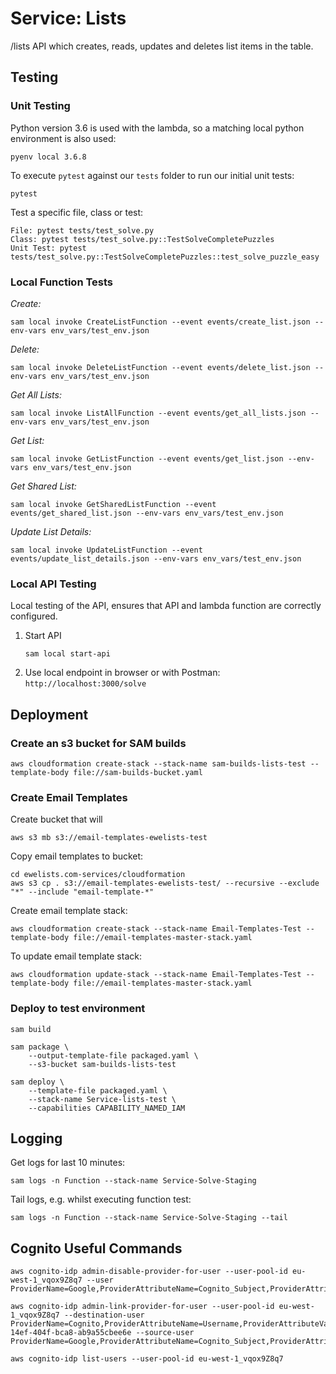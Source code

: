 # Service: Lists
/lists API which creates, reads, updates and deletes list items in the table.


## Testing
### Unit Testing
Python version 3.6 is used with the lambda, so a matching local python environment is also used:
```
pyenv local 3.6.8
```

To execute `pytest` against our `tests` folder to run our initial unit tests:
```
pytest
```

Test a specific file, class or test:
```
File: pytest tests/test_solve.py
Class: pytest tests/test_solve.py::TestSolveCompletePuzzles
Unit Test: pytest tests/test_solve.py::TestSolveCompletePuzzles::test_solve_puzzle_easy
```

### Local Function Tests
*Create:*
```
sam local invoke CreateListFunction --event events/create_list.json --env-vars env_vars/test_env.json
```

*Delete:*
```
sam local invoke DeleteListFunction --event events/delete_list.json --env-vars env_vars/test_env.json
```

*Get All Lists:*
```
sam local invoke ListAllFunction --event events/get_all_lists.json --env-vars env_vars/test_env.json
```

*Get List:*
```
sam local invoke GetListFunction --event events/get_list.json --env-vars env_vars/test_env.json
```

*Get Shared List:*
```
sam local invoke GetSharedListFunction --event events/get_shared_list.json --env-vars env_vars/test_env.json
```

*Update List Details:*
```
sam local invoke UpdateListFunction --event events/update_list_details.json --env-vars env_vars/test_env.json
```

### Local API Testing
Local testing of the API, ensures that API and lambda function are correctly configured.
1. Start API
    ```
    sam local start-api
    ```
1. Use local endpoint in browser or with Postman: `http://localhost:3000/solve`


## Deployment
### Create an s3 bucket for SAM builds
```
aws cloudformation create-stack --stack-name sam-builds-lists-test --template-body file://sam-builds-bucket.yaml
```

### Create Email Templates
Create bucket that will
```
aws s3 mb s3://email-templates-ewelists-test
```

Copy email templates to bucket:
```
cd ewelists.com-services/cloudformation
aws s3 cp . s3://email-templates-ewelists-test/ --recursive --exclude "*" --include "email-template-*"
```

Create email template stack:
```
aws cloudformation create-stack --stack-name Email-Templates-Test --template-body file://email-templates-master-stack.yaml
```

To update email template stack:
```
aws cloudformation update-stack --stack-name Email-Templates-Test --template-body file://email-templates-master-stack.yaml
```


### Deploy to test environment
```
sam build

sam package \
    --output-template-file packaged.yaml \
    --s3-bucket sam-builds-lists-test

sam deploy \
    --template-file packaged.yaml \
    --stack-name Service-lists-test \
    --capabilities CAPABILITY_NAMED_IAM
```

## Logging
Get logs for last 10 minutes:
```
sam logs -n Function --stack-name Service-Solve-Staging
```

Tail logs, e.g. whilst executing function test:
```
sam logs -n Function --stack-name Service-Solve-Staging --tail
```

## Cognito Useful Commands
```
aws cognito-idp admin-disable-provider-for-user --user-pool-id eu-west-1_vqox9Z8q7 --user ProviderName=Google,ProviderAttributeName=Cognito_Subject,ProviderAttributeValue=109769169322789408080

aws cognito-idp admin-link-provider-for-user --user-pool-id eu-west-1_vqox9Z8q7 --destination-user ProviderName=Cognito,ProviderAttributeName=Username,ProviderAttributeValue=e371f5fc-14ef-404f-bca8-ab9a55cbee6e --source-user ProviderName=Google,ProviderAttributeName=Cognito_Subject,ProviderAttributeValue=109769169322789408080

aws cognito-idp list-users --user-pool-id eu-west-1_vqox9Z8q7
```
